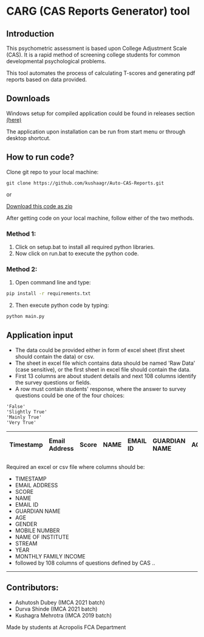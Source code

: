 # CARG (CAS Reports Generator) tool

## Introduction

This psychometric assessment is based upon College Adjustment Scale (CAS).
It is a rapid method of screening college students for common developmental psychological problems.

This tool automates the process of calculating T-scores and generating pdf reports based
on data provided.

## Downloads

Windows setup for compiled application could be found in releases section [(here)](https://github.com/kushaagr/Auto-CAS-Reports/releases)
  
The application upon installation can be run from start menu or through desktop shortcut.

## How to run code?

Clone git repo to your local machine:  
```git
git clone https://github.com/kushaagr/Auto-CAS-Reports.git
```

or  

[Download this code as zip](https://github.com/kushaagr/Auto-CAS-Reports/archive/refs/heads/main.zip)  


After getting code on your local machine, follow either of the two methods.  


### Method 1:
1. Click on setup.bat to install all required python libraries.  
2. Now click on run.bat to execute the python code.  
### Method 2:
1. Open command line and type:
```cmd
pip install -r requirements.txt 
```
2. Then execute python code by typing:
```cmd
python main.py
```


## Application input

* The data could be provided either in form of excel sheet (first sheet should contain the data) or csv.
* The sheet in excel file which contains data should be named 'Raw Data' (case sensitive), or the 
    first sheet in excel file should contain the data.
* First 13 columns are about student details and next 108 columns identify the survey questions or fields.
* A row must contain students' response, where the answer to survey questions could be one of the four choices:  
``` 
'False'
'Slightly True'  
'Mainly True'  
'Very True'
```

| Timestamp | Email Address | Score | NAME | EMAIL ID | GUARDIAN NAME | AGE | GENDER | MOBILE NUMBER | NAME OF INSTITUTE | STREAM | YEAR | MONTHLY FAMILY INCOME | ... |
| :-------- | :------------ | :---- | :--- | :------- | :------------ | :-- | :----- | :------------ | :---------------- | :----- | :--- | :-------------------- | :-- |

Required an excel or csv file where columns should be:

* TIMESTAMP
* EMAIL ADDRESS
* SCORE
* NAME
* EMAIL ID
* GUARDIAN NAME
* AGE
* GENDER
* MOBILE NUMBER
* NAME OF INSTITUTE
* STREAM
* YEAR
* MONTHLY FAMILY INCOME
* followed by 108 columns of questions defined by CAS ..

---

## Contributors:

* Ashutosh Dubey      (IMCA 2021 batch)
* Durva Shinde        (IMCA 2021 batch)
* Kushagra Mehrotra   (IMCA 2019 batch)  

Made by students at Acropolis FCA Department